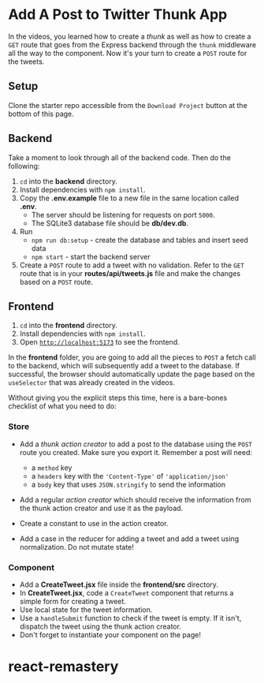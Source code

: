# Add A Post to Twitter Thunk App

In the videos, you learned how to create a _thunk_ as well as how to create a
`GET` route that goes from the Express backend through the `thunk`
middleware all the way to the component. Now it's your turn to create a `POST`
route for the tweets.

## Setup

Clone the starter repo accessible from the `Download Project` button at the
bottom of this page.

## Backend

Take a moment to look through all of the backend code. Then do the following:

1. `cd` into the __backend__ directory.
2. Install dependencies with `npm install`.
3. Copy the **.env.example** file to a new file in the same location called
   **.env**.
   * The server should be listening for requests on port `5000`.
   * The SQLite3 database file should be **db/dev.db**.
4. Run
   * `npm run db:setup` - create the database and tables and insert seed data
   * `npm start` - start the backend server
5. Create a `POST` route to add a tweet with no validation. Refer to the `GET`
   route that is in your __routes/api/tweets.js__ file and make the changes
   based on a `POST` route.

## Frontend

1. `cd` into the __frontend__ directory.
2. Install dependencies with `npm install`.
3. Open [`http://localhost:5173`] to see the frontend.

In the __frontend__ folder, you are going to add all the pieces to `POST` a
fetch call to the backend, which will subsequently add a tweet to the database.
If successful, the browser should automatically update the page based on the
`useSelector` that was already created in the videos.

Without giving you the explicit steps this time, here is a bare-bones checklist
of what you need to do:

### Store

* Add a _thunk action creator_ to add a post to the database using the `POST`
  route you created. Make sure you export it.
  Remember a post will need:

  * a `method` key
  * a `headers` key with the `'Content-Type'` of `'application/json'`
  * a `body` key that uses `JSON.stringify` to send the information

* Add a regular _action creator_ which should receive the information from the
  thunk action creator and use it as the payload.

* Create a constant to use in the action creator.

* Add a case in the reducer for adding a tweet and add a tweet using
  normalization. Do not mutate state!

### Component

* Add a __CreateTweet.jsx__ file inside the __frontend/src__ directory.
* In __CreateTweet.jsx__, code a `CreateTweet` component that returns a simple
  form for creating a tweet.
* Use local state for the tweet information.
* Use a `handleSubmit` function to check if the tweet is empty. If it isn't,
  dispatch the tweet using the thunk action creator.
* Don't forget to instantiate your component on the page!

[`http://localhost:5173`]: http://localhost:5173
# react-remastery
